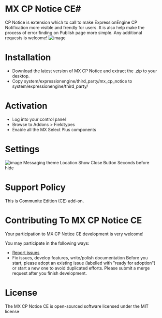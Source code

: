 # MX CP Notice CE#

CP Notice is extension  which to call to make ExpressionEngine CP Notification more visible and frendly for users.
It is also help make the process of error finding on Publish page more simple. Any additional requests is welcome!
![image](http://cl.ly/image/333p0d390J1V/Screenshot%20Oct%2013%2016.57.50.png)

# Installation
* Download the latest version of MX CP Notice and extract the .zip to your desktop.
* Copy system/expressionengine/third_party/mx_cp_notice to system/expressionengine/third_party/

# Activation
* Log into your control panel
* Browse to Addons > Fieldtypes
* Enable all the MX Select Plus components

# Settings
![image](http://cl.ly/image/1g0r3u1y0y3J/Screenshot%20Oct%2013%2016.55.22.png)
Messaging theme
Location
Show Close Button
Seconds before hide

# Support Policy 
This is Communite Edition (CE) add-on.

# Contributing To MX CP Notice CE

Your participation to MX CP Notice CE development is very welcome!

You may participate in the following ways:

* [Report issues](https://github.com/MaxLazar/mx_cp_notice/issues)
* Fix issues, develop features, write/polish documentation
Before you start, please adopt an existing issue (labelled with "ready for adoption") or start a new one to avoid duplicated efforts.
Please submit a merge request after you finish development.
 

# License 

The MX CP Notice CE is open-sourced software licensed under the MIT license